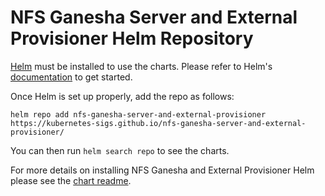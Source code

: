 # NFS Ganesha Server and External Provisioner Helm Repository

[Helm](https://helm.sh) must be installed to use the charts.
Please refer to Helm's [documentation](https://helm.sh/docs/) to get started.

Once Helm is set up properly, add the repo as follows:

```console
helm repo add nfs-ganesha-server-and-external-provisioner https://kubernetes-sigs.github.io/nfs-ganesha-server-and-external-provisioner/
```

You can then run `helm search repo` to see the charts.

For more details on installing NFS Ganesha and External Provisioner Helm please see the [chart readme](https://github.com/kubernetes-sigs/nfs-ganesha-server-and-external-provisioner/tree/HEAD/charts/nfs-server-provisioner/README.md).

